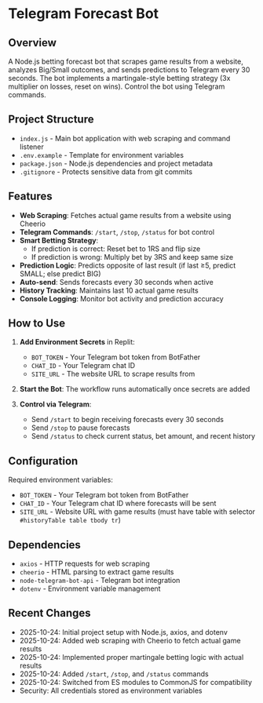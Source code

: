 # Telegram Forecast Bot

## Overview
A Node.js betting forecast bot that scrapes game results from a website, analyzes Big/Small outcomes, and sends predictions to Telegram every 30 seconds. The bot implements a martingale-style betting strategy (3x multiplier on losses, reset on wins). Control the bot using Telegram commands.

## Project Structure
- `index.js` - Main bot application with web scraping and command listener
- `.env.example` - Template for environment variables
- `package.json` - Node.js dependencies and project metadata
- `.gitignore` - Protects sensitive data from git commits

## Features
- **Web Scraping**: Fetches actual game results from a website using Cheerio
- **Telegram Commands**: `/start`, `/stop`, `/status` for bot control
- **Smart Betting Strategy**: 
  - If prediction is correct: Reset bet to 1RS and flip size
  - If prediction is wrong: Multiply bet by 3RS and keep same size
- **Prediction Logic**: Predicts opposite of last result (if last ≥5, predict SMALL; else predict BIG)
- **Auto-send**: Sends forecasts every 30 seconds when active
- **History Tracking**: Maintains last 10 actual game results
- **Console Logging**: Monitor bot activity and prediction accuracy

## How to Use
1. **Add Environment Secrets** in Replit:
   - `BOT_TOKEN` - Your Telegram bot token from BotFather
   - `CHAT_ID` - Your Telegram chat ID
   - `SITE_URL` - The website URL to scrape results from

2. **Start the Bot**: The workflow runs automatically once secrets are added

3. **Control via Telegram**:
   - Send `/start` to begin receiving forecasts every 30 seconds
   - Send `/stop` to pause forecasts
   - Send `/status` to check current status, bet amount, and recent history

## Configuration
Required environment variables:
- `BOT_TOKEN` - Your Telegram bot token from BotFather
- `CHAT_ID` - Your Telegram chat ID where forecasts will be sent
- `SITE_URL` - Website URL with game results (must have table with selector `#historyTable table tbody tr`)

## Dependencies
- `axios` - HTTP requests for web scraping
- `cheerio` - HTML parsing to extract game results
- `node-telegram-bot-api` - Telegram bot integration
- `dotenv` - Environment variable management

## Recent Changes
- 2025-10-24: Initial project setup with Node.js, axios, and dotenv
- 2025-10-24: Added web scraping with Cheerio to fetch actual game results
- 2025-10-24: Implemented proper martingale betting logic with actual results
- 2025-10-24: Added `/start`, `/stop`, and `/status` commands
- 2025-10-24: Switched from ES modules to CommonJS for compatibility
- Security: All credentials stored as environment variables
